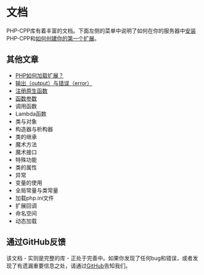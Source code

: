 # 文档
PHP-CPP库有着丰富的文档。下面左侧的菜单中说明了如何在你的服务器中[安装](https://github.com/GenialX/PHP-CPP-documentation/blob/master/install.md)PHP-CPP和[如何创建你的第一个扩展](https://github.com/GenialX/PHP-CPP-documentation/blob/master/your-first-extension.md)。

## 其他文章
- [PHP如何加载扩展？](https://github.com/GenialX/PHP-CPP-documentation/blob/master/loading-extensions.md)
- [输出（output）与错误（error）](https://github.com/GenialX/PHP-CPP-documentation/blob/master/output-and-errors.md)
- [注册原生函数](https://github.com/GenialX/PHP-CPP-documentation/blob/master/functions.md)
- [函数参数](https://github.com/GenialX/PHP-CPP-documentation/blob/master/parameters.md)
- 调用函数
- Lambda函数
- 类与对象
- 构造器与析构器
- 类的继承
- 魔术方法
- 魔术接口
- 特殊功能
- 类的属性
- 异常
- 变量的使用
- 全局常量与类常量
- 加载php.ini文件
- 扩展回调
- 命名空间
- 动态加载

## 通过GitHub反馈
该文档 - 实则是完整的库 - 正处于完善中。如果你发现了任何bug和错误，或者发现了有遗漏重要信息之处，请通过[GitHub](https://github.com/CopernicaMarketingSoftware/PHP-CPP)告知我们。
